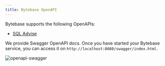 ```yaml
---
title: Bytebase OpenAPI
---
```


Bytebase supports the following OpenAPIs:

- [SQL Advise](/docs/api/sql-advise)

We provide Swagger OpenAPI docs. Once you have started your Bytebase service, you can access it on `http://localhost:8080/swagger/index.html`.

![openapi-swagger](/content/docs/openapi-swagger.webp)
